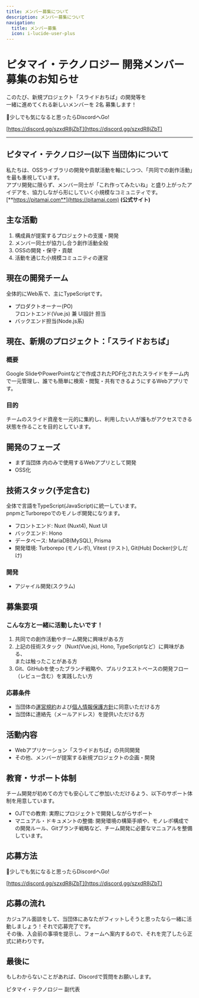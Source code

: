 ```yaml
---
title: メンバー募集について
description: メンバー募集について
navigation:
  title: メンバー募集
  icon: i-lucide-user-plus
---
```


# ピタマイ・テクノロジー 開発メンバー募集のお知らせ

このたび、新規プロジェクト「スライドおちば」の開発等を  
一緒に進めてくれる新しいメンバーを 2名 募集します！

👀少しでも気になると思ったらDiscordへGo!

[https://discord.gg/szxdR8jZbT](https://discord.gg/szxdR8jZbT)

---

## ピタマイ・テクノロジー(以下 当団体)について

私たちは、OSSライブラリの開発や貢献活動を軸にしつつ、「共同での創作活動」を最も重視しています。  
アプリ開発に限らず、メンバー同士が「これ作ってみたいね」と盛り上がったアイデアを、協力しながら形にしていく小規模なコミュニティです。  
[**https://pitamai.com**](https://pitamai.com) **(公式サイト)**

## 主な活動

1. 構成員が提案するプロジェクトの支援・開発
2. メンバー同士が協力し合う創作活動全般
3. OSSの開発・保守・貢献
4. 活動を通じた小規模コミュニティの運営

## 現在の開発チーム

全体的にWeb系で、主にTypeScriptです。

- プロダクトオーナー(PO)  
  フロントエンド(Vue.js) 兼 UI設計 担当
- バックエンド担当(Node.js系)

## 現在、新規のプロジェクト：「スライドおちば」

### 概要

Google SlideやPowerPointなどで作成されたPDF化されたスライドをチーム内で一元管理し、誰でも簡単に検索・閲覧・共有できるようにするWebアプリです。

### 目的

チームのスライド資産を一元的に集約し、利用したい人が誰もがアクセスできる状態を作ることを目的としています。

## 開発のフェーズ

- まず当団体 内のみで使用するWebアプリとして開発
- OSS化

## 技術スタック(予定含む)

全体で言語をTypeScript(JavaScript)に統一しています。  
pnpmとTurborepoでのモノレポ開発になります。

- フロントエンド: Nuxt (Nuxt4), Nuxt UI
- バックエンド: Hono
- データベース: MariaDB(MySQL), Prisma
- 開発環境: Turborepo (モノレポ), Vitest (テスト), Git(Hub) Docker(少しだけ)

### 開発

- アジャイル開発(スクラム)

##

## 募集要項

### こんな方と一緒に活動したいです！

1. 共同での創作活動やチーム開発に興味がある方
2. 上記の技術スタック（Nuxt(Vue.js), Hono, TypeScriptなど）に興味がある、  
   または触ったことがある方
3. Git、GitHubを使ったブランチ戦略や、プルリクエストベースの開発フロー（レビュー含む）を実践したい方

### 応募条件

- 当団体の[運営規約](https://docs.google.com/document/u/0/d/1yI6_JrWZfSfVSf0LfpLfqcBB36_OvJKKMYyTt_WDmj8/edit)および[個人情報保護方針](https://pitamai.com/organization/privacy-policy)に同意いただける方
- 当団体に連絡先（メールアドレス）を提供いただける方

## 活動内容

- Webアプリケーション「スライドおちば」の共同開発
- その他、メンバーが提案する新規プロジェクトの企画・開発

## 教育・サポート体制

チーム開発が初めての方でも安心してご参加いただけるよう、以下のサポート体制を用意しています。

- OJTでの教育: 実際にプロジェクトで開発しながらサポート
- マニュアル・ドキュメントの整備: 開発環境の構築手順や、モノレポ構成での開発ルール、Gitブランチ戦略など、チーム開発に必要なマニュアルを整備しています。

## 応募方法

👀少しでも気になると思ったらDiscordへGo!

[https://discord.gg/szxdR8jZbT](https://discord.gg/szxdR8jZbT)


## 応募の流れ

カジュアル面談をして、当団体にあなたがフィットしそうと思ったなら一緒に活動しましょう！それで応募完了です。  
その後、入会前の事項を提示し、フォームへ案内するので、それを完了したら正式に終わりです。

## 最後に

もしわからないことがあれば、Discordで質問をお願いします。

ピタマイ・テクノロジー 副代表
